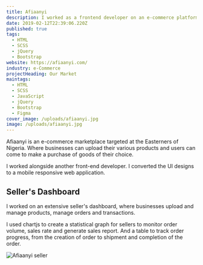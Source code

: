 ```yaml
---
title: Afiaanyi
description: I worked as a frontend developer on an e-commerce platform
date: 2019-02-12T22:39:06.220Z
published: true
tags:
  - HTML
  - SCSS
  - jQuery
  - Bootstrap
website: https://afiaanyi.com/
industry: e-Commerce
projectHeading: Our Market
maintags:
  - HTML
  - SCSS
  - JavaScript
  - jQuery
  - Bootstrap
  - Figma
cover_image: /uploads/afiaanyi.jpg
image: /uploads/afiaanyi.jpg
---
```

Afiaanyi is an e-commerce marketplace targeted at the Easterners of Nigeria. Where businesses can upload their various products and users can come to make a purchase of goods of their choice.

I worked alongside another front-end developer. I converted the UI designs to a mobile responsive web application. 

## Seller's Dashboard

I worked on an extensive seller's dashboard, where businesses upload and manage products, manage orders and transactions.

I used chartjs to create a statistical graph for sellers to monitor order volume, sales rate and generate sales report. And a table to track order progress, from the creation of order to shipment and completion of the order.

![Afiaanyi seller](/uploads/afiaanyi-seller.jpg "Afiaanyi seller")